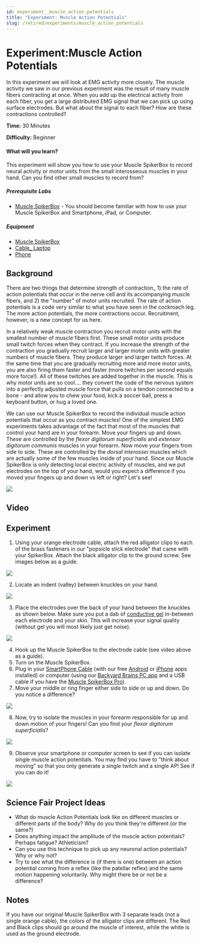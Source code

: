 ```yaml
---
id: experiment__muscle_action_potentials
title: "Experiment: Muscle Action Potentials"
slug: /retired/experiments/muscle_action_potentials
---
```


# Experiment:Muscle Action Potentials

In this experiment we will look at EMG activity more closely. The muscle
activity we saw in our previous experiment was the result of many muscle
fibers contracting at once. When you add up the electrical activity from each
fiber, you get a large distributed EMG signal that we can pick up using
surface electrodes. But what about the signal to each fiber? How are these
contractions controlled?

**Time:**  30 Minutes

**Difficulty:**   Beginner

#### What will you learn?

This experiment will show you how to use your Muscle SpikerBox to record
neural activity or motor units from the small interosseous muscles in your
hand. Can you find other small muscles to record from?

##### Prerequisite Labs

  * [Muscle SpikerBox](emgspikerbox) \- You should become familiar with how to use your Muscle SpikerBox and Smartphone, iPad, or Computer.

##### Equipment

* [Muscle SpikerBox](/https://backyardbrains.com/products/emgspikerbox)
* [Cable_ Laptop](/https://backyardbrains.com/products/laptopcable) 
* [Phone](/https://backyardbrains.com/products/smartphonecable)

## Background

There are two things that determine strength of contraction_ 1) the rate of
action potentials that occur in the nerve cell and its accompanying muscle
fibers, and 2) the "number" of motor units recruited. The rate of action
potentials is a code very similar to what you have seen in the cockroach leg.
The more action potentials, the more contractions occur. Recruitment, however,
is a new concept for us here.

In a relatively weak muscle contraction you recruit motor units with the
smallest number of muscle fibers first. These small motor units produce small
twitch forces when they contract. If you increase the strength of the
contraction you gradually recruit larger and larger motor units with greater
numbers of muscle fibers. They produce larger and larger twitch forces. At the
same time that you are gradually recruiting more and more motor units, you are
also firing them faster and faster (more twitches per second equals more
force!). All of these twitches are added together in the muscle. This is why
motor units are so cool.... they convert the code of the nervous system into a
perfectly adjusted muscle force that pulls on a tendon connected to a bone -
and allow you to chew your food, kick a soccer ball, press a keyboard button,
or hug a loved one.

We can use our Muscle SpikerBox to record the individual muscle action
potentials that occur as you contract muscles! One of the simplest EMG
experiments takes advantage of the fact that most of the muscles that control
your hand are in your forearm. Move your fingers up and down. These are
controlled by the _flexor digitorum superficialis_ and _extensor digitorum
communis_ muscles in your forearm. Now move your fingers from side to side.
These are controlled by the _dorsal interossei_ muscles which are actually
some of the few muscles inside of your hand. Since our Muscle SpikerBox is
only detecting local electric activity of muscles, and we put electrodes on
the top of your hand, would you expect a difference if you moved your fingers
up and down vs left or right? Let's see!

[ ![](./img/Muscles_Combined.jpg)](img/Muscles_Combined.jpg)

## Video

## Experiment

  1. Using your orange electrode cable, attach the red alligator clips to each of the brass fasteners in our "popsicle stick electrode" that came with your SpikerBox. Attach the black alligator clip to the ground screw. See images below as a guide. 

[ ![](./img/combopic.jpg)](img/combopic.jpg)

  2. Locate an indent (valley) between knuckles on your hand. 

[ ![](./img/HandPlacement.jpg)](img/HandPlacement.jpg)

  3. Place the electrodes over the back of your hand between the knuckles as shown below. Make sure you put a dab of [conductive gel](https://backyardbrains.com/products/emgelectrodegel) in-between each electrode and your skin. This will increase your signal quality (without gel you will most likely just get noise). 

[ ![](./img/HandwithElectrodes.jpg)](img/HandwithElectrodes.jpg)

  4. Hook up the Muscle SpikerBox to the electrode cable (see video above as a guide). 
  5. Turn on the Muscle SpikerBox. 
  6. Plug in your [SmartPhone Cable](https://backyardbrains.com/products/smartphonecable) (with our free [Android](https://play.google.com/store/apps/details?id=com.backyardbrains) or [iPhone](https://itunes.apple.com/gb/app/backyard-brains/id367151200?mt=8) apps installed) or computer (using our [Backyard Brains PC app](./files/Backyard_Brains_Neuron_Recorder_Install.air.zip) and a USB cable if you have the [Muscle SpikerBox Pro](https://backyardbrains.com/products/musclespikerboxpro)). 
  7. Move your middle or ring finger either side to side or up and down. Do you notice a difference? 

[ ![](./img/handmovements2.jpg)](img/handmovements2.jpg)

  8. Now, try to isolate the muscles in your forearm responsible for up and down motion of your fingers! Can you find your _flexor digitorum superficialis_? 

[ ![](./img/arm_New.jpg)](img/arm_New.jpg)

  9. Observe your smartphone or computer screen to see if you can isolate single muscle action potentials. You may find you have to "think about moving" so that you only generate a single twitch and a single AP! See if you can do it! 

[ ![](./img/Spikes.png)](img/Spikes.png)

## Science Fair Project Ideas

  * What do muscle Action Potentials look like on different muscles or different parts of the body? Why do you think they're different (or the same?) 
  * Does anything impact the amplitude of the muscle action potentials? Perhaps fatigue? Athleticism? 
  * Can you use this technique to pick up any neuronal action potentials? Why or why not? 
  * Try to see what the difference is (if there is one) between an action potential coming from a reflex (like the patellar reflex) and the same motion happening voluntarily. Why might there be or not be a difference? 

## Notes

If you have our original Muscle SpikerBox with 3 separate leads (not a single
orange cable), the colors of the alligator clips are different. The Red and
Black clips should go around the muscle of interest, while the white is used
as the ground electrode.